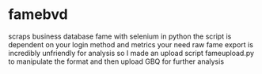# famebvd
scraps business database fame with selenium in python
the script is dependent on your login method and metrics your need 
raw fame export is incredibly unfriendly for analysis so I made an upload script fameupload.py to manipulate the format and then upload GBQ for further analysis

